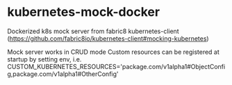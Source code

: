 # kubernetes-mock-docker
Dockerized k8s mock server from fabric8 kubernetes-client (https://github.com/fabric8io/kubernetes-client#mocking-kubernetes)

Mock server works in CRUD mode
Custom resources can be registered at startup by setting env, 
i.e. CUSTOM_KUBERNETES_RESOURCES='package.com/v1alpha1#ObjectConfig,package.com/v1alpha1#OtherConfig'
